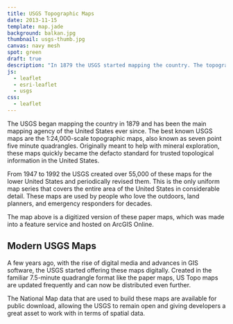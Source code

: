 ```yaml
---
title: USGS Topographic Maps
date: 2013-11-15
template: map.jade
background: balkan.jpg
thumbnail: usgs-thumb.jpg
canvas: navy mesh
spot: green
draft: true
description: "In 1879 the USGS started mapping the country. The topographic maps they created are beautiful data visualization at its finest"
js:
  - leaflet
  - esri-leaflet
  - usgs
css:
  - leaflet
---
```


The USGS began mapping the country in 1879 and has been the main mapping agency of the United States ever since. The best known USGS maps are the 1:24,000-scale topographic maps, also known as seven point five minute quadrangles. Originally meant to help with mineral exploration, these maps quickly became the defacto standard for trusted topological information in the United States.

From 1947 to 1992 the USGS created over 55,000 of these maps for the lower United States and periodically revised them. This is the only uniform map series that covers the entire area of the United States in considerable detail. These maps are used by people who love the outdoors, land planners, and emergency responders for decades.

The map above is a digitized version of these paper maps, which was made into a feature service and hosted on ArcGIS Online.

## Modern USGS Maps

A few years ago, with the rise of digital media and advances in GIS software, the USGS started offering these maps digitally. Created in the familiar 7.5-minute quadrangle format like the paper maps, US Topo maps are updated frequently and can now be distributed even further.

The National Map data that are used to build these maps are available for public download, allowing the USGS to remain open and giving developers a great asset to work with in terms of spatial data.
